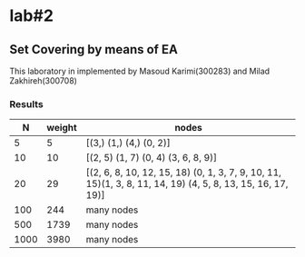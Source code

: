 # lab#2
## Set Covering by means of EA
This laboratory in implemented by Masoud Karimi(300283) and Milad Zakhireh(300708)
### Results
| N    | weight | nodes                                                                                                      |
|------|--------|------------------------------------------------------------------------------------------------------------|
| 5    | 5      | [(3,) (1,) (4,) (0, 2)]                                                                                    |
| 10   | 10     | [(2, 5) (1, 7) (0, 4) (3, 6, 8, 9)]                                                                        |
| 20   | 29     | [(2, 6, 8, 10, 12, 15, 18) (0, 1, 3, 7, 9, 10, 11, 15)(1, 3, 8, 11, 14, 19) (4, 5, 8, 13, 15, 16, 17, 19)] |
| 100  | 244    | many nodes                                                                                                 |
| 500  | 1739   | many nodes                                                                                                 |
| 1000 | 3980   | many nodes                                                                                                 |


